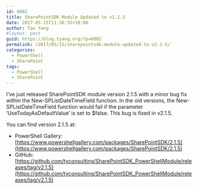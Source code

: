 ```yaml
---
id: 6002
title: SharePointSDK Module Updated to v2.1.5
date: 2017-05-15T11:36:55+10:00
author: Tao Yang
#layout: post
guid: https://blog.tyang.org/?p=6002
permalink: /2017/05/15/sharepointsdk-module-updated-to-v2-1-5/
categories:
  - PowerShell
  - SharePoint
tags:
  - PowerShell
  - SharePoint
---
```

I’ve just released SharePointSDK module version 2.1.5 with a minor bug fix within the New-SPListDateTimeField function. In the old versions, the New-SPListDateTimeField function would fail if the parameter ‘UseTodayAsDefaultValue’ is set to $false. This bug is fixed in v2.1.5.

You can find version 2.1.5 at:

* PowerShell Gallery: [https://www.powershellgallery.com/packages/SharePointSDK/2.1.5](https://www.powershellgallery.com/packages/SharePointSDK/2.1.5)
* GitHub: [https://github.com/tyconsulting/SharePointSDK_PowerShellModule/releases/tag/v2.1.5](https://github.com/tyconsulting/SharePointSDK_PowerShellModule/releases/tag/v2.1.5)